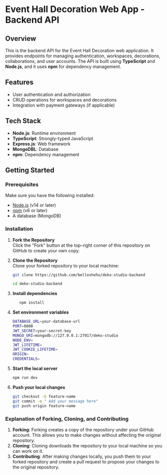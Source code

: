 # Event Hall Decoration Web App - Backend API

## Overview

This is the backend API for the Event Hall Decoration web application. It provides endpoints for managing authentication, workspaces, decorations, collaborations, and user accounts. The API is built using **TypeScript** and **Node.js**, and it uses **npm** for dependency management.

## Features

- User authentication and authorization
- CRUD operations for workspaces and decorations
- Integration with payment gateways (if applicable)

## Tech Stack

- **Node.js**: Runtime environment
- **TypeScript**: Strongly-typed JavaScript
- **Express.js**: Web framework
- **MongoDBL**: Database
- **npm**: Dependency management

## Getting Started

### Prerequisites

Make sure you have the following installed:

- [Node.js](https://nodejs.org/) (v14 or later)
- [npm](https://www.npmjs.com/) (v6 or later)
- A database (MongoDB)

### Installation

1. **Fork the Repository**  
   Click the "Fork" button at the top-right corner of this repository on GitHub to create your own copy.

2. **Clone the Repository**  
   Clone your forked repository to your local machine:

   ```bash
   git clone https://github.com/belloshehu/deko-studio-backend

   cd deko-studio-backend
   ```

3. **Install dependencies**

   ```bash
      npm install
   ```

4. **Set environment variables**

   ```bash
   DATABASE_URL=your-database-url
   PORT=8000
   JWT_SECRET=your-secret-key
   MONGO_URI=mongodb://127.0.0.1:27017/deko-studio
   NODE_ENV=
   JWT_LIFETIME=
   JWT_COOKIE_LIFETIME=
   ORIGIN=
   CREDENTIALS=
   ```

5. **Start the local server**

   ```bash
   npm run dev
   ```

6. **Push your local changes**
   ```bash
   git checkout -b feature-name
   git commit -m " Add your message here"
   git push origin feature-name
   ```

### Explanation of Forking, Cloning, and Contributing

1. **Forking**:
   Forking creates a copy of the repository under your GitHub account. This allows you to make changes without affecting the original repository.
2. **Cloning**: Cloning downloads the repository to your local machine so you can work on it.
3. **Contributing**: After making changes locally, you push them to your forked repository and create a pull request to propose your changes to the original repository.
